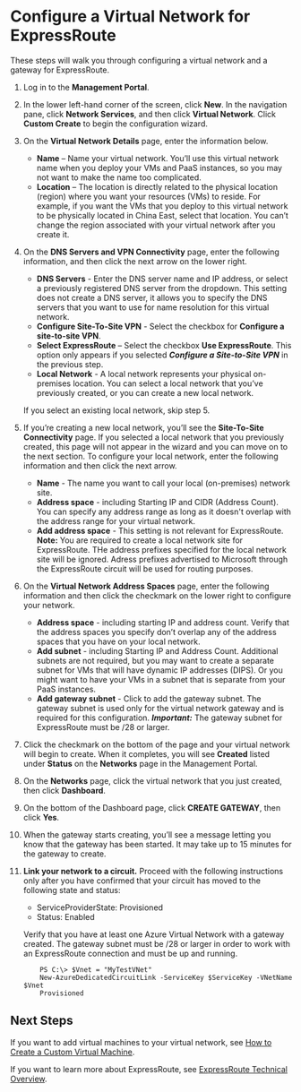 <properties
   pageTitle="Configuring a Virtual Network for Expressroute | Windows Azure"
   description="This article walks you through setting up a virtual network (VNet) for ExpressRoute"
   documentationCenter="na"
   services="expressroute"
   authors="cherylmc"
   manager="carolz"
   editor="tysonn" />

<tags 
   ms.service="expressroute"
   ms.date="07/28/2015"
   wacn.date=""/>

#  Configure a Virtual Network for ExpressRoute

These steps will walk you through configuring a virtual network and a gateway for ExpressRoute.

1. Log in to the **Management Portal**.
2. In the lower left-hand corner of the screen, click **New**. In the navigation pane, click **Network Services**, and then click **Virtual Network**. Click **Custom Create** to begin the configuration wizard.
3. On the **Virtual Network Details** page, enter the information below.

	- **Name** – Name your virtual network. You’ll use this virtual network name when you deploy your VMs and PaaS instances, so you may not want to make the name too complicated.
	- **Location** – The location is directly related to the physical location (region) where you want your resources (VMs) to reside. For example, if you want the VMs that you deploy to this virtual network to be physically located in China East, select that location. You can’t change the region associated with your virtual network after you create it.

4. On the **DNS Servers and VPN Connectivity** page, enter the following information, and then click the next arrow on the lower right. 

	- **DNS Servers** - Enter the DNS server name and IP address, or select a previously registered DNS server from the dropdown. This setting does not create a DNS server, it allows you to specify the DNS servers that you want to use for name resolution for this virtual network.
	- **Configure Site-To-Site VPN** - Select the checkbox for **Configure a site-to-site VPN**.
	- **Select ExpressRoute** – Select the checkbox **Use ExpressRoute**. This option only appears if you selected ***Configure a Site-to-Site VPN*** in the previous step.
	- **Local Network** - A local network represents your physical on-premises location. You can select a local network that you’ve previously created, or you can create a new local network.

	If you select an existing local network, skip step 5.

5. If you’re creating a new local network, you’ll see the **Site-To-Site Connectivity** page. If you selected a local network that you previously created, this page will not appear in the wizard and you can move on to the next section. To configure your local network, enter the following information and then click the next arrow. 

	- **Name** - The name you want to call your local (on-premises) network site.
	- **Address space** - including Starting IP and CIDR (Address Count). You can specify any address range as long as it doesn't overlap with the address range for your virtual network.
	- **Add address space** - This setting is not relevant for ExpressRoute.
**Note:** You are required to create a local network site for ExpressRoute. THe address prefixes specified for the local network site will be ignored. Adress prefixes advertised to Microsoft through the ExpressRoute circuit will be used for routing purposes.

6. On the **Virtual Network Address Spaces** page, enter the following information and then click the checkmark on the lower right to configure your network. 

	- **Address space** - including starting IP and address count. Verify that the address spaces you specify don’t overlap any of the address spaces that you have on your local network.
	- **Add subnet** - including Starting IP and Address Count. Additional subnets are not required, but you may want to create a separate subnet for VMs that will have dynamic IP addresses (DIPS). Or you might want to have your VMs in a subnet that is separate from your PaaS instances.
	- **Add gateway subnet** - Click to add the gateway subnet. The gateway subnet is used only for the virtual network gateway and is required for this configuration. 
	***Important:***  The gateway subnet for ExpressRoute must be /28 or larger.

7. Click the checkmark on the bottom of the page and your virtual network will begin to create. When it completes, you will see **Created** listed under **Status** on the **Networks** page in the Management Portal.

8. On the **Networks** page, click the virtual network that you just created, then click **Dashboard**.
9. On the bottom of the Dashboard page, click **CREATE GATEWAY**, then click **Yes**.

10. When the gateway starts creating, you’ll see a message letting you know that the gateway has been started. It may take up to 15 minutes for the gateway to create.
11. **Link your network to a circuit.** Proceed with the following instructions only after you have confirmed that your circuit has moved to the following state and status: 

	- ServiceProviderState: Provisioned
	- Status: Enabled

	Verify that you have at least one Azure Virtual Network with a gateway created. The gateway subnet must be /28 or larger in order to work with an ExpressRoute connection and must be up and running.

			PS C:\> $Vnet = "MyTestVNet"
			New-AzureDedicatedCircuitLink -ServiceKey $ServiceKey -VNetName $Vnet
			Provisioned

## Next Steps
If you want to add virtual machines to your virtual network, see [How to Create a Custom Virtual Machine](/documentation/articles/virtual-machines-create-custom).

If you want to learn more about ExpressRoute, see [ExpressRoute Technical Overview](/documentation/articles/expressroute-introduction).


 
